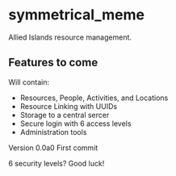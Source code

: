 # symmetrical_meme
Allied Islands resource management.

## Features to come

Will contain:
* Resources, People, Activities, and Locations
* Resource Linking with UUIDs
* Storage to a central sercer
* Secure login with 6 access levels
* Administration tools

Version 0.0a0
First commit

6 security levels? Good luck!
